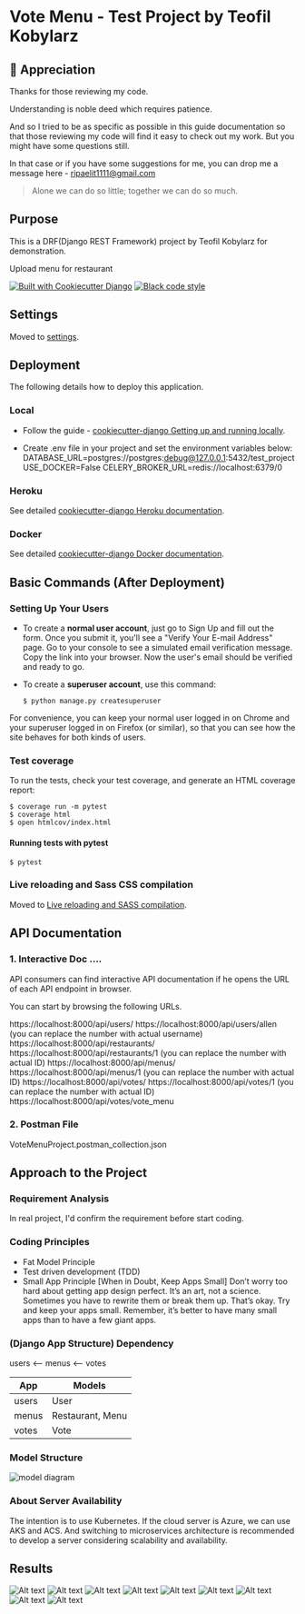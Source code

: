 # Vote Menu - Test Project by Teofil Kobylarz

## 🙏 Appreciation

Thanks for those reviewing my code.

Understanding is noble deed which requires patience.

And so I tried to be as specific as possible in this guide documentation so that those reviewing my code will find it easy to check out my work. But you might have some questions still.

In that case or if you have some suggestions for me, you can drop me a message here - [ripaelit1111@gmail.com](mailto:ripaelit1111@gmail.com)

> Alone we can do so little; together we can do so much.

## Purpose

This is a DRF(Django REST Framework) project by Teofil Kobylarz for demonstration.

Upload menu for restaurant

[![Built with Cookiecutter Django](https://img.shields.io/badge/built%20with-Cookiecutter%20Django-ff69b4.svg?logo=cookiecutter)](https://github.com/cookiecutter/cookiecutter-django/)
[![Black code style](https://img.shields.io/badge/code%20style-black-000000.svg)](https://github.com/ambv/black)

## Settings

Moved to [settings](http://cookiecutter-django.readthedocs.io/en/latest/settings.html).

## Deployment

The following details how to deploy this application.

### Local

- Follow the guide - [cookiecutter-django Getting up and running locally](https://cookiecutter-django.readthedocs.io/en/latest/developing-locally.html).

- Create .env file in your project and set the environment variables below:
  DATABASE_URL=postgres://postgres:debug@127.0.0.1:5432/test_project
  USE_DOCKER=False
  CELERY_BROKER_URL=redis://localhost:6379/0

### Heroku

See detailed [cookiecutter-django Heroku documentation](http://cookiecutter-django.readthedocs.io/en/latest/deployment-on-heroku.html).

### Docker

See detailed [cookiecutter-django Docker documentation](http://cookiecutter-django.readthedocs.io/en/latest/deployment-with-docker.html).

## Basic Commands (After Deployment)

### Setting Up Your Users

- To create a **normal user account**, just go to Sign Up and fill out the form. Once you submit it, you'll see a "Verify Your E-mail Address" page. Go to your console to see a simulated email verification message. Copy the link into your browser. Now the user's email should be verified and ready to go.

- To create a **superuser account**, use this command:

      $ python manage.py createsuperuser

For convenience, you can keep your normal user logged in on Chrome and your superuser logged in on Firefox (or similar), so that you can see how the site behaves for both kinds of users.

### Test coverage

To run the tests, check your test coverage, and generate an HTML coverage report:

    $ coverage run -m pytest
    $ coverage html
    $ open htmlcov/index.html

#### Running tests with pytest

    $ pytest

### Live reloading and Sass CSS compilation

Moved to [Live reloading and SASS compilation](https://cookiecutter-django.readthedocs.io/en/latest/developing-locally.html#sass-compilation-live-reloading).

## API Documentation

### 1. Interactive Doc ....

API consumers can find interactive API documentation if he opens the URL of each API endpoint in browser.

You can start by browsing the following URLs.

https://localhost:8000/api/users/
https://localhost:8000/api/users/allen (you can replace the number with actual username)
https://localhost:8000/api/restaurants/
https://localhost:8000/api/restaurants/1 (you can replace the number with actual ID)
https://localhost:8000/api/menus/
https://localhost:8000/api/menus/1 (you can replace the number with actual ID)
https://localhost:8000/api/votes/
https://localhost:8000/api/votes/1 (you can replace the number with actual ID)
https://localhost:8000/api/votes/vote_menu

### 2. Postman File

VoteMenuProject.postman_collection.json

## Approach to the Project

### Requirement Analysis

In real project, I'd confirm the requirement before start coding.

### Coding Principles

- Fat Model Principle
- Test driven development (TDD)
- Small App Principle
  [When in Doubt, Keep Apps Small]
  Don’t worry too hard about getting app design perfect. It’s an art, not a science. Sometimes you have to rewrite them or break them up. That’s okay. Try and keep your apps small. Remember, it’s better to have many small apps than to have a few giant apps.

### (Django App Structure) Dependency

users <-- menus <-- votes

| App   | Models           |
| ----- | ---------------- |
| users | User             |
| menus | Restaurant, Menu |
| votes | Vote             |

### Model Structure

![model diagram](images/model_diagram.png)

### About Server Availability

The intention is to use Kubernetes. If the cloud server is Azure, we can use AKS and ACS.
And switching to microservices architecture is recommended to develop a server considering scalability and availability.

## Results

![Alt text](images/admin_page_login.png)
![Alt text](images/admin_page-user.png)
![Alt text](images/admin_page-restaurant.png)
![Alt text](images/admin_page-menu.png)
![Alt text](images/admin_page-vote.png)
![Alt text](images/api-user.png)
![Alt text](images/api-restaurant.png)
![Alt text](images/api-menu.png)
![Alt text](images/api-vote.png)
